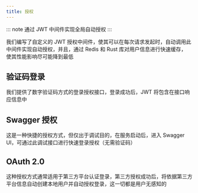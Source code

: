 ```yaml
---
title: 授权
---
```


::: note
通过 JWT 中间件实现全局自动授权
:::

我们编写了自定义的 JWT 授权中间件，使其可以在每次请求发起时，自动调用此中间件实现自动授权，并且，通过 Redis 和 Rust 库对用户信息进行快速缓存，
使其性能影响尽可能降到最低

## 验证码登录

我们提供了数字验证码方式的登录授权接口，登录成功后，JWT 将包含在接口响应信息中


## Swagger 授权

这是一种快捷的授权方式，但仅出于调试目的，在服务启动后，进入 Swagger UI，可通过此调试接口进行快速登录授权（无需验证码）

## OAuth 2.0

这种授权方式通常适用于第三方平台认证登录，第三方授权成功后，将依据第三方平台信息自动创建本地用户并自动授权登录，这一切都是用户无感知的
